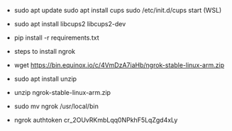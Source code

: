 - sudo apt update
  sudo apt install cups
  sudo /etc/init.d/cups start (WSL)
- sudo apt install libcups2 libcups2-dev
- pip install -r requirements.txt

- steps to install ngrok
- wget https://bin.equinox.io/c/4VmDzA7iaHb/ngrok-stable-linux-arm.zip
- sudo apt install unzip
- unzip ngrok-stable-linux-arm.zip
- sudo mv ngrok /usr/local/bin
- ngrok authtoken cr_2OUvRKmbLqq0NPkhF5LqZgd4xLy
